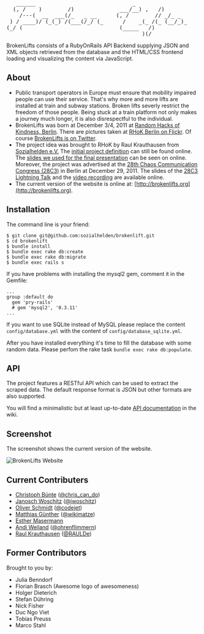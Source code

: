 <pre>   ______                              _
  (, /    )        /)              ___/__) ,   /)
    /---(  __  ___(/_   _ __      (, /        // _/_ _
 ) / ____)/ (_(_) /(___(/_/ (_      /    _(_ /(_ (__/_)_
(_/ (                              (_____   /)
                                          )(/
</pre>

BrokenLifts consists of a RubyOnRails API Backend supplying JSON and XML objects retrieved from
the database and the HTML/CSS frontend loading and visualizing the content via JavaScript.


## About

- Public transport operators in Europe must ensure that mobility impaired
  people can use their service. That's why more and more lifts are
  installed at train and subway stations. Broken lifts severly restrict
  the freedom of those people. Being stuck at a train platform not only
  makes a journey much longer, it is also disrespectful to the individual.
- BrokenLifts was born at December 3/4, 2011 at
  [Random Hacks of Kindness, Berlin](http://www.rhok.org/event/berlin-germany). There are pictures taken at
  [RHoK Berlin on Flickr](http://www.flickr.com/photos/tags/rhokbln/). Of course
  [BrokenLifts is on Twitter](https://twitter.com/#!/brokenlifts).
- The project idea was brought to RHoK by Raul Krauthausen from
  [Sozialhelden e.V.](http://sozialhelden.de) The [initial project
  definition](http://www.rhok.org/problems/brokenelevatorsinfo-%E2%80%93-push-faulty-elevators-next-level-public-awareness-deen)
  can still be found online. The
  [slides we used for the final presentation](https://docs.google.com/present/view?id=dds3dksj_407fgx7mchk)
  can be seen on online. Moreover, the project was advertised at the [28th Chaos Communication
  Congress (28C3)](http://events.ccc.de/congress/2011/wiki/Welcome) in Berlin at December 29, 2011. The slides of the
  [28C3 Lightning Talk](http://www.scribd.com/doc/76810936/BrokenLifts) and the
  [video recording](http://youtu.be/JUPMVI5rnOI) are available online.
- The current version of the website is online at: [http://brokenlifts.org](http://brokenlifts.org).


## Installation
The command line is your friend:


    $ git clone git@github.com:sozialhelden/brokenlift.git
    $ cd brokenlift
    $ bundle install
    $ bundle exec rake db:create
    $ bundle exec rake db:migrate
    $ bundle exec rails s


If you have problems with installing the mysql2 gem, comment it in the Gemfile:


    ...
    group :default do
      gem 'pry-rails'
      # gem 'mysql2', '0.3.11'
    ...


If you want to use SQLite instead of MySQL please replace the content `config/database.yml` with the
content of `config/database_sqlite.yml`.


After you have installed everything it's time to fill the database with some random data. Please
perfom the rake task `bundle exec rake db:populate`.


## API
The project features a RESTful API which can be used to extract the scraped data.
The default response format is JSON but other formats are also supported.

You will find a minimalistic but at least up-to-date [API documentation](https://github.com/sozialhelden/brokenlift/wiki/API) in the wiki.

## Screenshot

The screenshot shows the current version of the website.

![BrokenLifts Website](https://github.com/sozialhelden/brokenlift/raw/master/screenshot.png "BrokenLifts Website")


## Current Contributers

- [Christoph Bünte](http://christophbuente.de "Christoph Bünte") ([@chris\_can\_do](https://twitter.com/#!/chris_can_do/ "@chris_can_do"))
- [Janosch Woschitz](http://janosch.woschitz.org "Janosch Woschitz") ([@jwoschitz](https://twitter.com/#!/jwoschitz "@jwoschitz"))
- [Oliver Schmidt](http://www.thecodejet.de/blog "Oliver Schmidt") ([@codejet](https://twitter.com/#!/codejet "@codejet"))
- [Matthias Günther](http://wikimatze.de "Matthias Günther") ([@wikimatze](https://twitter.com/#!/wikimatze "@wikimatze"))
- [Esther Masermann](http://esther-masemann.com "Esther Masermann")
- [Andi Weiland](http://ohrenflimmern.de "Andi Weiland") ([@ohrenflimmern](https://twitter.com/#!/ohrenflimmern "@ohrenflimmern"))
- [Raul Krauthausen](http://raul.de "Raul Krauthausen") ([@RAULDe](https://twitter.com/#!/RAULde "@RAULDe"))


## Former Contributors

Brought to you by:

- Julia Benndorf
- Florian Brasch (Awesome logo of awesomeness)
- Holger Dieterich
- Stefan Dühring
- Nick Fisher
- Duc Ngo Viet
- Tobias Preuss
- Marco Stahl

